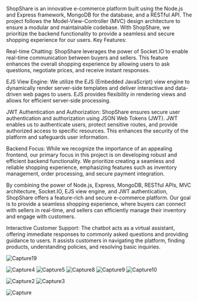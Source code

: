 ShopShare is an innovative e-commerce platform built using the Node.js and Express framework, MongoDB for the database, and a RESTful API. The project follows the Model-View-Controller (MVC) design architecture to ensure a modular and maintainable codebase. With ShopShare, we prioritize the backend functionality to provide a seamless and secure shopping experience for our users. Key Features:

Real-time Chatting: ShopShare leverages the power of Socket.IO to enable real-time communication between buyers and sellers. This feature enhances the overall shopping experience by allowing users to ask questions, negotiate prices, and receive instant responses.

EJS View Engine: We utilize the EJS (Embedded JavaScript) view engine to dynamically render server-side templates and deliver interactive and data-driven web pages to users. EJS provides flexibility in rendering views and allows for efficient server-side processing.

JWT Authentication and Authorization: ShopShare ensures secure user authentication and authorization using JSON Web Tokens (JWT). JWT enables us to authenticate users, protect sensitive routes, and provide authorized access to specific resources. This enhances the security of the platform and safeguards user information.

Backend Focus: While we recognize the importance of an appealing frontend, our primary focus in this project is on developing robust and efficient backend functionality. We prioritize creating a seamless and reliable shopping experience, emphasizing features such as inventory management, order processing, and secure payment integration.

By combining the power of Node.js, Express, MongoDB, RESTful APIs, MVC architecture, Socket.IO, EJS view engine, and JWT authentication, ShopShare offers a feature-rich and secure e-commerce platform. Our goal is to provide a seamless shopping experience, where buyers can connect with sellers in real-time, and sellers can efficiently manage their inventory and engage with customers.

Interactive Customer Support: The chatbot acts as a virtual assistant, offering immediate responses to commonly asked questions and providing guidance to users. It assists customers in navigating the platform, finding products, understanding policies, and resolving basic inquiries.

![Capture19](https://github.com/iikareem/Shopshare/assets/77942683/8a02ef2d-94e3-4ebf-8948-a40d0fb5dd84)

![Capture4](https://github.com/iikareem/Shopshare/assets/77942683/3ca76e2a-dbba-48e1-947a-58b3f2459238)
![Capture5](https://github.com/iikareem/Shopshare/assets/77942683/be5f3cdc-3c89-4d7a-8d09-7440fa510eab)
![Capture8](https://github.com/iikareem/Shopshare/assets/77942683/27f83d8f-8e54-46e3-8195-66f6eccb254c)
![Capture9](https://github.com/iikareem/Shopshare/assets/77942683/c576f9bf-0c67-4f73-8a39-1d0d015a47d2)
![Capture10](https://github.com/iikareem/Shopshare/assets/77942683/d36284f8-210b-4c08-be96-2b8079bebef4)

![Capture2](https://github.com/iikareem/Shopshare/assets/77942683/a590297b-480e-4c15-91f6-19cddb75d17b)
![Capture3](https://github.com/iikareem/Shopshare/assets/77942683/ea5249f1-5e60-49ac-8e52-c7b6637635e1)

![Capture](https://github.com/iikareem/Shopshare/assets/77942683/ff1a4fc6-bd4c-45a2-ad20-c380b520bdd5)


